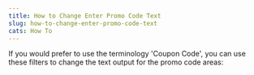 ```yaml
---
title: How to Change Enter Promo Code Text
slug: how-to-change-enter-promo-code-text
cats: How To
---
```



  <p>
    If you would prefer to use the terminology 'Coupon Code', you can use these filters to change the text output for the promo code areas: 
    <script src="https://gist.github.com/EldonYoder/427d25f03c11f104fb7e92876e9c8710.js" type="text/javascript"></script>
  </p>
